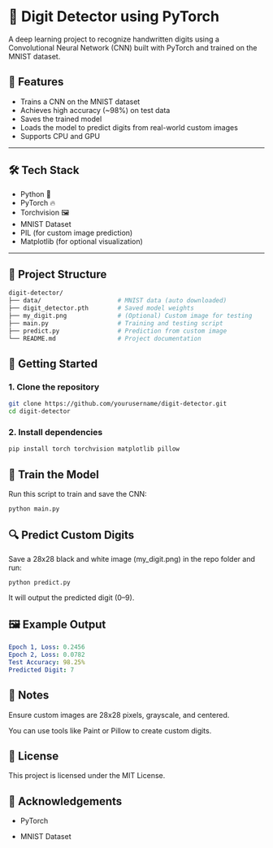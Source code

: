 # 🧠 Digit Detector using PyTorch

A deep learning project to recognize handwritten digits using a Convolutional Neural Network (CNN) built with PyTorch and trained on the MNIST dataset.

## 📌 Features

- Trains a CNN on the MNIST dataset
- Achieves high accuracy (~98%) on test data
- Saves the trained model
- Loads the model to predict digits from real-world custom images
- Supports CPU and GPU

---

## 🛠️ Tech Stack

- Python 🐍
- PyTorch 🔥
- Torchvision 🖼️
- MNIST Dataset
- PIL (for custom image prediction)
- Matplotlib (for optional visualization)

---

## 📂 Project Structure

```bash
digit-detector/
├── data/                     # MNIST data (auto downloaded)
├── digit_detector.pth        # Saved model weights
├── my_digit.png              # (Optional) Custom image for testing
├── main.py                   # Training and testing script
├── predict.py                # Prediction from custom image
└── README.md                 # Project documentation
```
## 🚀 Getting Started
### 1. Clone the repository
```bash
git clone https://github.com/yourusername/digit-detector.git
cd digit-detector
```
### 2. Install dependencies
```bash
pip install torch torchvision matplotlib pillow
```
## 🧠 Train the Model
Run this script to train and save the CNN:

```bash
python main.py
```
## 🔍 Predict Custom Digits
Save a 28x28 black and white image (my_digit.png) in the repo folder and run:

```bash
python predict.py
```

It will output the predicted digit (0–9).

## 🖼️ Example Output
```yaml
Epoch 1, Loss: 0.2456
Epoch 2, Loss: 0.0782
Test Accuracy: 98.25%
Predicted Digit: 7
```
## 📌 Notes
Ensure custom images are 28x28 pixels, grayscale, and centered.

You can use tools like Paint or Pillow to create custom digits.

## 📄 License
This project is licensed under the MIT License.

## 🙌 Acknowledgements
- PyTorch

- MNIST Dataset
